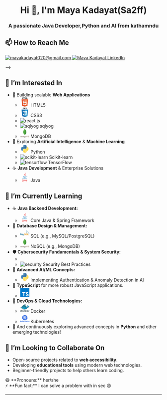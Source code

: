 <!-- This is a comment, it won't show up. You can delete these comments. -->

<!-- GREETING -->
<h1 align="center">Hi 👋, I'm Maya Kadayat(Sa2ff)</h1>
<h3 align="center">A passionate Java Developer,Python and AI from kathamndu</h3>

## 📫 How to Reach Me

<p align="left">
  <a href="mailto:mayakadayat020@gmail.com" target="_blank">
    <img align="center" src="https://simpleicons.org/icons/gmail.svg" alt="mayakadayat020@gmail.com" height="30" width="40" />
  </a>
  <a href="https://www.linkedin.com/in/maya-kadayat-7a949a2a5/" target="_blank">
    <img align="center" src="https://raw.githubusercontent.com/rahuldkjain/github-profile-readme-generator/master/src/images/icons/Social/linked-in-alt.svg" alt="Maya Kadayat LinkedIn" height="30" width="40" />
  </a>
</p>
-->

<!-- INTERESTS -->
## 👀 I’m Interested In

*   🚀 Building scalable **Web Applications**
    *   <img src="https://raw.githubusercontent.com/devicons/devicon/master/icons/html5/html5-original-wordmark.svg" alt="html5" width="30" height="30"/> HTML5
    *   <img src="https://raw.githubusercontent.com/devicons/devicon/master/icons/css3/css3-original-wordmark.svg" alt="css3" width="30" height="30"/> CSS3
    *   <img src="https://raw.githubusercontent.com/devicons/devicon/master/icons/js/js-original-wordmark.svg" alt="react" width="30" height="30"/> js
    *   <img src="https://raw.githubusercontent.com/devicons/devicon/master/icons/sqlyog/sqlyog-original-wordmark.svg" alt="sqlyog" width="30" height="30"/> sqlyog
    *   <img src="https://raw.githubusercontent.com/devicons/devicon/master/icons/mongodb/mongodb-original-wordmark.svg" alt="mongodb" width="30" height="30"/> MongoDB
*   🤖 Exploring **Artificial Intelligence** & **Machine Learning**
    *   <img src="https://raw.githubusercontent.com/devicons/devicon/master/icons/python/python-original.svg" alt="python" width="30" height="30"/> Python
    *   <img src="https://upload.wikimedia.org/wikipedia/commons/thumb/0/05/Scikit_learn_logo_small.svg/1200px-Scikit_learn_logo_small.svg.png" alt="scikit-learn" width="30" height="30"/> Scikit-learn
    *   <img src="https://www.tensorflow.org/images/tf_logo_social.png" alt="tensorflow" width="30" height="30"/> TensorFlow
*   ☕ **Java Development** & Enterprise Solutions
    *   <img src="https://raw.githubusercontent.com/devicons/devicon/master/icons/java/java-original-wordmark.svg" alt="java" width="30" height="30"/> Java

## 🌱 I’m Currently Learning

*   ☕ **Java Backend Development:**
    *   <img src="https://raw.githubusercontent.com/devicons/devicon/master/icons/java/java-original-wordmark.svg" alt="java" width="30" height="30"/> Core Java & Spring Framework
*   💾 **Database Design & Management:**
    *   <img src="https://raw.githubusercontent.com/devicons/devicon/master/icons/mysql/mysql-original-wordmark.svg" alt="mysql" width="30" height="30"/> SQL (e.g., MySQL/PostgreSQL)
    *   <img src="https://raw.githubusercontent.com/devicons/devicon/master/icons/mongodb/mongodb-original-wordmark.svg" alt="mongodb" width="30" height="30"/> NoSQL (e.g., MongoDB)
*   🛡️ **Cybersecurity Fundamentals & System Security:**
    *   <!-- You can find generic security icons, e.g., a shield from Font Awesome or an SVG -->
    *   <img src="https://www.svgrepo.com/show/395794/security-protection-shield.svg" alt="security" width="30" height="30"/> Security Best Practices
*   🤖 **Advanced AI/ML Concepts:**
    *   <img src="https://raw.githubusercontent.com/devicons/devicon/master/icons/python/python-original.svg" alt="python" width="30" height="30"/> Implementing Authentication & Anomaly Detection in AI
*   🔷 **TypeScript** for more robust JavaScript applications.
    *   <img src="https://raw.githubusercontent.com/devicons/devicon/master/icons/typescript/typescript-original.svg" alt="typescript" width="30" height="30"/>
*   🐳 **DevOps & Cloud Technologies:**
    *   <img src="https://raw.githubusercontent.com/devicons/devicon/master/icons/docker/docker-original-wordmark.svg" alt="docker" width="30" height="30"/> Docker
    *   <img src="https://raw.githubusercontent.com/devicons/devicon/master/icons/kubernetes/kubernetes-plain-wordmark.svg" alt="kubernetes" width="30" height="30"/> Kubernetes
*   🐍 And continuously exploring advanced concepts in **Python** and other emerging technologies!
<!-- COLLABORATION -->
## 💞️ I’m Looking to Collaborate On

*   Open-source projects related to **web accessibility**.
*   Developing **educational tools** using modern web technologies.
*   Beginner-friendly projects to help others learn coding.





<!-- PRONOUNS & FUN FACT -->
<p align="left">
  😄 **Pronouns:** her/she <br/>
  ⚡ **Fun fact:** I can solve  a problem with in sec 😄
</p>

---

<!-- OPTIONAL: GitHub Stats (these update automatically!) -->
<!--
<h3 align="left">📊 My GitHub Stats:</h3>
<p align="center">
  <img align="center" src="https://github-readme-stats.vercel.app/api?username=Sa2ff&show_icons=true&locale=en&theme=radical" alt="Sa2ff" />
  <img align="center" src="https://github-readme-stats.vercel.app/api/top-langs?username=Sa2ff&show_icons=true&locale=en&layout=compact&theme=radical" alt="Sa2ff" />
</p>
-->

<!--
  This is the standard comment GitHub adds. You can keep it or remove it.
  Sa2ff/Sa2ff is a ✨ special ✨ repository because its `README.md` (this file) appears on your GitHub profile.
  You can click the Preview link to take a look at your changes.
-->
